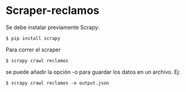 # Scraper-reclamos

Se debe instalar previamente Scrapy:

```
$ pip install scrapy
```

Para correr el scraper

```
$ scrapy crawl reclamos
```

se puede añadir la opción -o para guardar los datos en un archivo. Ej:

```
$ scrapy crawl reclamos -o output.json
```
